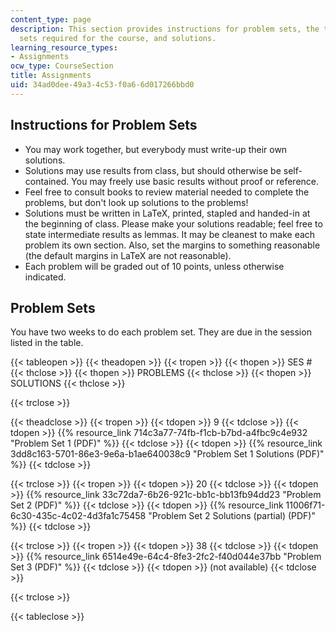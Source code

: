 ```yaml
---
content_type: page
description: This section provides instructions for problem sets, the three problem
  sets required for the course, and solutions.
learning_resource_types:
- Assignments
ocw_type: CourseSection
title: Assignments
uid: 34ad0dee-49a3-4c53-f0a6-6d017266bbd0
---
```


Instructions for Problem Sets
-----------------------------

*   You may work together, but everybody must write-up their own solutions.
*   Solutions may use results from class, but should otherwise be self-contained. You may freely use basic results without proof or reference.
*   Feel free to consult books to review material needed to complete the problems, but don't look up solutions to the problems!
*   Solutions must be written in LaTeX, printed, stapled and handed-in at the beginning of class. Please make your solutions readable; feel free to state intermediate results as lemmas. It may be cleanest to make each problem its own section. Also, set the margins to something reasonable (the default margins in LaTeX are not reasonable).
*   Each problem will be graded out of 10 points, unless otherwise indicated.

Problem Sets
------------

You have two weeks to do each problem set. They are due in the session listed in the table.

{{< tableopen >}}
{{< theadopen >}}
{{< tropen >}}
{{< thopen >}}
SES #
{{< thclose >}}
{{< thopen >}}
PROBLEMS
{{< thclose >}}
{{< thopen >}}
SOLUTIONS
{{< thclose >}}

{{< trclose >}}

{{< theadclose >}}
{{< tropen >}}
{{< tdopen >}}
9
{{< tdclose >}}
{{< tdopen >}}
{{% resource_link 714c3a77-74fb-f1cb-b7bd-a4fbc9c4e932 "Problem Set 1 (PDF)" %}}
{{< tdclose >}}
{{< tdopen >}}
{{% resource_link 3dd8c163-5701-86e3-9e6a-b1ae640038c9 "Problem Set 1 Solutions (PDF)" %}}
{{< tdclose >}}

{{< trclose >}}
{{< tropen >}}
{{< tdopen >}}
20
{{< tdclose >}}
{{< tdopen >}}
{{% resource_link 33c72da7-6b26-921c-bb1c-bb13fb94dd23 "Problem Set 2 (PDF)" %}}
{{< tdclose >}}
{{< tdopen >}}
{{% resource_link 11006f71-6c30-435c-4c02-4d3fa1c75458 "Problem Set 2 Solutions (partial) (PDF)" %}}
{{< tdclose >}}

{{< trclose >}}
{{< tropen >}}
{{< tdopen >}}
38
{{< tdclose >}}
{{< tdopen >}}
{{% resource_link 6514e49e-64c4-8fe3-2fc2-f40d044e37bb "Problem Set 3 (PDF)" %}}
{{< tdclose >}}
{{< tdopen >}}
(not available)
{{< tdclose >}}

{{< trclose >}}

{{< tableclose >}}